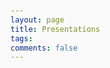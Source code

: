```yaml
---
layout: page
title: Presentations
tags:
comments: false
---
```


<html lang="en">
<head>
    <meta charset="UTF-8">
    <meta name="viewport" content="width=device-width, initial-scale=1.0">
    <title>Presentations</title>
    <style>
        body {
            font-family: -apple-system, BlinkMacSystemFont, 'Segoe UI', Roboto, sans-serif;
            line-height: 1.6;
            color: #333;
            max-width: 1000px;
            margin: 0 auto;
            padding: 20px;
            background-color: #fafafa;
        }

        .section {
            background: white;
            border-radius: 12px;
            padding: 30px;
            margin-bottom: 30px;
            box-shadow: 0 4px 15px rgba(0,0,0,0.1);
            transition: all 0.3s ease;
        }

        .section:hover {
            transform: translateY(-2px);
            box-shadow: 0 8px 25px rgba(0,0,0,0.15);
        }

        .section-header {
            font-size: 1.5em;
            font-weight: bold;
            color: #27ae60;
            margin-bottom: 25px;
            text-align: center;
            padding: 10px;
            background: linear-gradient(135deg, #f0f9f0 0%, #d5e8d5 100%);
            border-radius: 10px;
            border-left: 4px solid #27ae60;
        }

        .presentation-item {
            background: #f8f9fa;
            padding: 20px;
            border-radius: 8px;
            margin-bottom: 15px;
            border-left: 4px solid #27ae60;
            transition: all 0.3s ease;
        }

        .presentation-item:hover {
            background: #f0f9f0;
            transform: translateX(5px);
        }

        .presentation-item:last-child {
            margin-bottom: 0;
        }

        .presentation-title {
            font-size: 1.1em;
            font-weight: bold;
            color: #2c3e50;
            margin-bottom: 8px;
        }

        .presentation-title a {
            color: #27ae60;
            text-decoration: none;
            transition: all 0.3s ease;
        }

        .presentation-title a:hover {
            color: #1e8449;
            text-decoration: underline;
        }

        .presentation-venue {
            color: #666;
            font-style: italic;
            margin-bottom: 5px;
        }

        .presentation-date {
            color: #27ae60;
            font-weight: 600;
            font-size: 0.95em;
            margin-bottom: 10px;
        }

        .presentation-description {
            color: #555;
            line-height: 1.6;
        }

        .video-link {
            display: inline-block;
            background: #27ae60;
            color: white;
            padding: 6px 12px;
            border-radius: 20px;
            text-decoration: none;
            font-size: 0.9em;
            margin: 5px 5px 0 0;
            transition: all 0.3s ease;
        }

        .video-link:hover {
            background: #1e8449;
            transform: translateY(-2px);
        }

        .highlight-talk {
            border-left: 4px solid #f39c12;
            background: #fef9e7;
        }

        .highlight-talk:hover {
            background: #fdf2e9;
        }

        @media (max-width: 768px) {
            body {
                padding: 10px;
            }

            .section {
                padding: 20px;
            }

            .section-header {
                font-size: 1.6em;
                padding: 10px;
            }

            .presentation-item {
                padding: 15px;
            }
        }
    </style>
</head>
<body>
    <div class="section">
        <div class="section-header">Science Talks</div>
        
        <div class="presentation-item highlight-talk">
            <div class="presentation-title">
                <a href="https://youtube.com/live/RyhSnyoh5zM?feature=share">Measurements and Modeling of Arctic Atmospheric Processes During the Norwegian Young Sea Ice Field Campaign</a>
            </div>
            <div class="presentation-venue">Washington State University Doctoral Defense Seminar</div>
            <div class="presentation-date">19 April 2023</div>
        </div>

        <div class="presentation-item">
            <div class="presentation-title">
                <a href="https://ui.adsabs.harvard.edu/abs/2023AMS...10311822M/abstract">Evaluation of sensible and latent heat fluxes over first-year sea ice estimated in the Weather Research and Forecasting model against N-ICE observations</a>
            </div>
            <div class="presentation-venue">American Meteorological Society 103rd Annual Meeting</div>
            <div class="presentation-date">11 January 2023</div>
        </div>

        <div class="presentation-item">
            <div class="presentation-title">
                <a href="https://ams.confex.com/ams/15Polar/meetingapp.cgi/Paper/357933">Evaluation of Polar WRF Boundary Layer and Cloud Microphysics Schemes Using Data from the N-ICE2015 Field Campaign</a>
            </div>
            <div class="presentation-venue">American Meteorological Society 15th Conference on Polar Meteorology and Oceanography</div>
            <div class="presentation-date">21 May 2019</div>
        </div>

        <div class="presentation-item">
            <div class="presentation-title">
                <a href="https://agu.confex.com/agu/fm18/meetingapp.cgi/Paper/445412">An Assessment of Polar WRF Microphysics and Boundary Layer Schemes using Data from the Norwegian Young Sea Ice Experiment</a>
            </div>
            <div class="presentation-venue">American Geophysical Union 2018 Fall Meeting</div>
            <div class="presentation-date">14 December 2018</div>
        </div>

        <div class="presentation-item">
            <div class="presentation-title">
                <a href="https://agu.confex.com/agu/fm17/meetingapp.cgi/Paper/291590">The Impact of Cloud Properties on Young Sea Ice during Three Winter Storms at N-ICE2015</a>
            </div>
            <div class="presentation-venue">American Geophysical Union 2017 Fall Meeting</div>
            <div class="presentation-date">15 December 2017</div>
        </div>

        <div class="presentation-item">
            <div class="presentation-title">
                <a href="https://ams.confex.com/ams/97Annual/webprogram/Paper313194.html">Seasonal Variation of Cloud Radiative Forcing Over Young Sea Ice During the N-ICE2015 Experiment</a>
            </div>
            <div class="presentation-venue">American Meteorological Society 14th Conference on Polar Meteorology and Oceanography as part of the 97th Annual Meeting</div>
            <div class="presentation-date">24 January 2017</div>
        </div>

        <div class="presentation-item">
            <div class="presentation-title">Examining the Climatology of Solar Energy Potential in Vermont</div>
            <div class="presentation-venue">Vermont Weather & Energy Analytics Project Weather Team Meeting at IBM TJ Watson Research Center</div>
            <div class="presentation-date">May 2015</div>
        </div>
    </div>

    <div class="section">
        <div class="section-header">Programming Tutorials</div>
        
        <div class="presentation-item">
            <div class="presentation-title">Introduction to Pandas</div>
            <div class="presentation-venue">Python Working Group at Washington State University</div>
            <div class="presentation-date">15 February 2023</div>
        </div>

        <div class="presentation-item">
            <div class="presentation-title">Working with NetCDF Files in Python with xarray</div>
            <div class="presentation-venue">Python Working Group at Washington State University</div>
            <div class="presentation-date">19 September 2022</div>
            <a href="https://youtu.be/A3xLZc3I1F0" class="video-link">📹 Watch Video</a>
        </div>

        <div class="presentation-item">
            <div class="presentation-title">Introduction to Data-Intensive Research and Public Datasets</div>
            <div class="presentation-venue">Summer 2022 Reproducible Research with R Workshop (Day 1) at Washington State University</div>
            <div class="presentation-date">27 June 2022</div>
        </div>

        <div class="presentation-item">
            <div class="presentation-title">Using Python and R Together</div>
            <div class="presentation-venue">Python Working Group at Washington State University</div>
            <div class="presentation-date">22 April 2022</div>
            <a href="https://youtu.be/uu33RZIU8SE" class="video-link">📹 Watch Video</a>
        </div>

        <div class="presentation-item">
            <div class="presentation-title">Working with netCDF files in xarray</div>
            <div class="presentation-venue">Python Working Group at Washington State University</div>
            <div class="presentation-date">9 February 2022</div>
            <a href="https://youtu.be/gd-a_GvOG0g" class="video-link">📹 Watch Video</a>
        </div>

        <div class="presentation-item">
            <div class="presentation-title">Introduction to Python and Anaconda</div>
            <div class="presentation-venue">Python Working Group at Washington State University</div>
            <div class="presentation-date">31 January 2022</div>
            <a href="https://youtu.be/Vw0_zAzMhE8" class="video-link">📹 Watch Video</a>
        </div>

        <div class="presentation-item">
            <div class="presentation-title">Introduction to Python</div>
            <div class="presentation-venue">Python Working Group at Washington State University</div>
            <div class="presentation-date">24 January 2021</div>
            <a href="https://youtu.be/Vw0_zAzMhE8" class="video-link">📹 Watch Video</a>
        </div>

        <div class="presentation-item">
            <div class="presentation-title">Package Management</div>
            <div class="presentation-venue">Python Working Group at Washington State University</div>
            <div class="presentation-date">31 September 2021</div>
            <a href="https://youtu.be/614MJmzlVGY" class="video-link">📹 Watch Video</a>
        </div>

        <div class="presentation-item">
            <div class="presentation-title">Introduction to Python</div>
            <div class="presentation-venue">Python Working Group at Washington State University</div>
            <div class="presentation-date">10 and 17 September 2021</div>
            <a href="https://youtu.be/5YA29G6BCQw" class="video-link">📹 Day 1</a>
            <a href="https://youtu.be/kh0Pe9UqPkY" class="video-link">📹 Day 2</a>
        </div>

        <div class="presentation-item">
            <div class="presentation-title">Using Python in RStudio with reticulate</div>
            <div class="presentation-venue">R Working Group at Washington State University</div>
            <div class="presentation-date">14 April 2021</div>
        </div>

        <div class="presentation-item">
            <div class="presentation-title">GitHub websites</div>
            <div class="presentation-venue">Spring 2021 Reproducible Research with R Workshop (Day 5) at Washington State University</div>
            <div class="presentation-date">19 March 2021</div>
            <a href="https://www.youtube.com/watch?v=tDdayIT6M2Y" class="video-link">📹 Watch Video</a>
        </div>

        <div class="presentation-item">
            <div class="presentation-title">GitHub websites</div>
            <div class="presentation-venue">Fall 2020 Reproducible Research with R Workshop (Day 5) at Washington State University</div>
            <div class="presentation-date">20 November 2021</div>
            <a href="https://www.youtube.com/watch?v=SjY2krSo-80" class="video-link">📹 Watch Video</a>
        </div>
    </div>

    <div class="section">
        <div class="section-header">Poster Presentations</div>
        
        <div class="presentation-item">
            <div class="presentation-title">
                <a href="https://agu.confex.com/agu/agu24/meetingapp.cgi/Paper/1566772">Sharing Data, Code, and Analyses Across Organizations: Challenges and Breakthroughs with the Interagency Flood Typing and Mixed Population Study</a>
            </div>
            <div class="presentation-venue">American Geophysical Union 2024 Fall Meeting</div>
            <div class="presentation-date">10 December 2024</div>
        </div>

        <div class="presentation-item">
            <div class="presentation-title">
                <a href="https://agu.confex.com/agu/fm20/meetingapp.cgi/Paper/748109">Testing boundary layer and cloud parameterizations in the Polar Weather Research and Forecasting model using data from the Norwegian Young Sea ICE (N-ICE2015) cruise</a>
            </div>
            <div class="presentation-venue">American Geophysical Union 2020 Fall Meeting</div>
            <div class="presentation-date">15 December 2020</div>
        </div>

        <div class="presentation-item">
            <div class="presentation-title">An Evaluation of Polar WRF During N-ICE2015</div>
            <div class="presentation-venue">IEEE WIE International Leadership Summit 2019</div>
            <div class="presentation-date">30 July 2019</div>
        </div>

        <div class="presentation-item">
            <div class="presentation-title">
                <a href="https://ams.confex.com/ams/15CLOUD15ATRAD/webprogram/Paper347736.html">Comparison of Atmospheric and Cloud Observations with Model Simulations in Three Seasons during the N-ICE2015 Field Campaign</a>
            </div>
            <div class="presentation-venue">American Meteorological Society 15th Conference on Atmospheric Radiation</div>
            <div class="presentation-date">11 July 2018</div>
        </div>

        <div class="presentation-item">
            <div class="presentation-title">Seasonal Variation of Cloud Radiative Forcing Over Young Sea Ice During the N-ICE2015 Experiment</div>
            <div class="presentation-venue">2017 Radiation and Climate Gordon Research Conference: Connecting Observations to Global Circulation Modeling Challenges</div>
            <div class="presentation-date">July 2017</div>
        </div>

        <div class="presentation-item">
            <div class="presentation-title">Seasonal Variation of Cloud Radiative Forcing Over Young Sea Ice During the N-ICE2015 Experiment</div>
            <div class="presentation-venue">2017 Gordon Research Seminar on Radiation and Climate: Future Challenges in Using Models and Observations for Understanding Climate Processes</div>
            <div class="presentation-date">July 2017</div>
        </div>

        <div class="presentation-item">
            <div class="presentation-title">
                <a href="https://agu.confex.com/agu/fm16/meetingapp.cgi/Paper/193050">Seasonal Variation of Cloud Radiative Forcing Over Young Sea Ice During the N-ICE2015 Experiment</a>
            </div>
            <div class="presentation-venue">American Geophysical Union 2016 Fall Meeting</div>
            <div class="presentation-date">15 December 2016</div>
        </div>

        <div class="presentation-item">
            <div class="presentation-title">
                <a href="https://www.candac.ca/create/ss2016/summerschool2016.html">A Preliminary Case Study of Cloud Radiative Forcing During the N-ICE2015 Experiment</a>
            </div>
            <div class="presentation-venue">2016 Connaught Summer Institute in Arctic Science: Atmosphere, Cryosphere, and Climate</div>
            <div class="presentation-date">July 2017</div>
            <div class="presentation-description">(poster shown near bottom of page)</div>
        </div>

        <div class="presentation-item">
            <div class="presentation-title">Observational Capabilities of the FRONT Network: 21 May 2014</div>
            <div class="presentation-venue">40th Annual Northeastern Storm Conference</div>
            <div class="presentation-date">March 2015</div>
        </div>

        <div class="presentation-item">
            <div class="presentation-title">
                <a href="https://ams.confex.com/ams/95Annual/webprogram/Paper266241.html">Observational Capabilities of the FRONT Network: 21 May 2014</a>
            </div>
            <div class="presentation-venue">American Meteorological Society 14th Annual Student Conference</div>
            <div class="presentation-date">4 January 2015</div>
        </div>

        <div class="presentation-item">
            <div class="presentation-title">
                <a href="https://ams.confex.com/ams/95Annual/webprogram/Paper266225.html">Observational Capabilities of the FRONT Network: 21 May 2014</a>
            </div>
            <div class="presentation-venue">American Meteorological Society's 31st Conference on Environmental Information Processing Technologies as part of the 95th Annual Meeting</div>
            <div class="presentation-date">7 January 2015</div>
        </div>
    </div>
</body>
</html>
